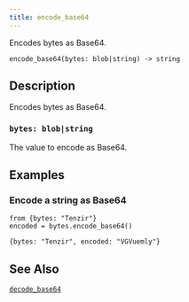 ```yaml
---
title: encode_base64
---
```


Encodes bytes as Base64.

```tql
encode_base64(bytes: blob|string) -> string
```

## Description

Encodes bytes as Base64.

### `bytes: blob|string`

The value to encode as Base64.

## Examples

### Encode a string as Base64

```tql
from {bytes: "Tenzir"}
encoded = bytes.encode_base64()
```

```tql
{bytes: "Tenzir", encoded: "VGVuemly"}
```

## See Also

[`decode_base64`](/reference/functions/decode_base64)
